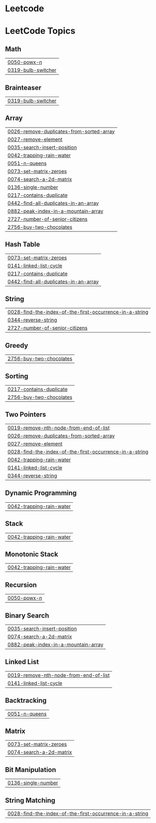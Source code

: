 # Leetcode
<!---LeetCode Topics Start-->
# LeetCode Topics
## Math
|  |
| ------- |
| [0050-powx-n](https://github.com/Vandan1207/Leetcode/tree/master/0050-powx-n) |
| [0319-bulb-switcher](https://github.com/Vandan1207/Leetcode/tree/master/0319-bulb-switcher) |
## Brainteaser
|  |
| ------- |
| [0319-bulb-switcher](https://github.com/Vandan1207/Leetcode/tree/master/0319-bulb-switcher) |
## Array
|  |
| ------- |
| [0026-remove-duplicates-from-sorted-array](https://github.com/Vandan1207/Leetcode/tree/master/0026-remove-duplicates-from-sorted-array) |
| [0027-remove-element](https://github.com/Vandan1207/Leetcode/tree/master/0027-remove-element) |
| [0035-search-insert-position](https://github.com/Vandan1207/Leetcode/tree/master/0035-search-insert-position) |
| [0042-trapping-rain-water](https://github.com/Vandan1207/Leetcode/tree/master/0042-trapping-rain-water) |
| [0051-n-queens](https://github.com/Vandan1207/Leetcode/tree/master/0051-n-queens) |
| [0073-set-matrix-zeroes](https://github.com/Vandan1207/Leetcode/tree/master/0073-set-matrix-zeroes) |
| [0074-search-a-2d-matrix](https://github.com/Vandan1207/Leetcode/tree/master/0074-search-a-2d-matrix) |
| [0136-single-number](https://github.com/Vandan1207/Leetcode/tree/master/0136-single-number) |
| [0217-contains-duplicate](https://github.com/Vandan1207/Leetcode/tree/master/0217-contains-duplicate) |
| [0442-find-all-duplicates-in-an-array](https://github.com/Vandan1207/Leetcode/tree/master/0442-find-all-duplicates-in-an-array) |
| [0882-peak-index-in-a-mountain-array](https://github.com/Vandan1207/Leetcode/tree/master/0882-peak-index-in-a-mountain-array) |
| [2727-number-of-senior-citizens](https://github.com/Vandan1207/Leetcode/tree/master/2727-number-of-senior-citizens) |
| [2756-buy-two-chocolates](https://github.com/Vandan1207/Leetcode/tree/master/2756-buy-two-chocolates) |
## Hash Table
|  |
| ------- |
| [0073-set-matrix-zeroes](https://github.com/Vandan1207/Leetcode/tree/master/0073-set-matrix-zeroes) |
| [0141-linked-list-cycle](https://github.com/Vandan1207/Leetcode/tree/master/0141-linked-list-cycle) |
| [0217-contains-duplicate](https://github.com/Vandan1207/Leetcode/tree/master/0217-contains-duplicate) |
| [0442-find-all-duplicates-in-an-array](https://github.com/Vandan1207/Leetcode/tree/master/0442-find-all-duplicates-in-an-array) |
## String
|  |
| ------- |
| [0028-find-the-index-of-the-first-occurrence-in-a-string](https://github.com/Vandan1207/Leetcode/tree/master/0028-find-the-index-of-the-first-occurrence-in-a-string) |
| [0344-reverse-string](https://github.com/Vandan1207/Leetcode/tree/master/0344-reverse-string) |
| [2727-number-of-senior-citizens](https://github.com/Vandan1207/Leetcode/tree/master/2727-number-of-senior-citizens) |
## Greedy
|  |
| ------- |
| [2756-buy-two-chocolates](https://github.com/Vandan1207/Leetcode/tree/master/2756-buy-two-chocolates) |
## Sorting
|  |
| ------- |
| [0217-contains-duplicate](https://github.com/Vandan1207/Leetcode/tree/master/0217-contains-duplicate) |
| [2756-buy-two-chocolates](https://github.com/Vandan1207/Leetcode/tree/master/2756-buy-two-chocolates) |
## Two Pointers
|  |
| ------- |
| [0019-remove-nth-node-from-end-of-list](https://github.com/Vandan1207/Leetcode/tree/master/0019-remove-nth-node-from-end-of-list) |
| [0026-remove-duplicates-from-sorted-array](https://github.com/Vandan1207/Leetcode/tree/master/0026-remove-duplicates-from-sorted-array) |
| [0027-remove-element](https://github.com/Vandan1207/Leetcode/tree/master/0027-remove-element) |
| [0028-find-the-index-of-the-first-occurrence-in-a-string](https://github.com/Vandan1207/Leetcode/tree/master/0028-find-the-index-of-the-first-occurrence-in-a-string) |
| [0042-trapping-rain-water](https://github.com/Vandan1207/Leetcode/tree/master/0042-trapping-rain-water) |
| [0141-linked-list-cycle](https://github.com/Vandan1207/Leetcode/tree/master/0141-linked-list-cycle) |
| [0344-reverse-string](https://github.com/Vandan1207/Leetcode/tree/master/0344-reverse-string) |
## Dynamic Programming
|  |
| ------- |
| [0042-trapping-rain-water](https://github.com/Vandan1207/Leetcode/tree/master/0042-trapping-rain-water) |
## Stack
|  |
| ------- |
| [0042-trapping-rain-water](https://github.com/Vandan1207/Leetcode/tree/master/0042-trapping-rain-water) |
## Monotonic Stack
|  |
| ------- |
| [0042-trapping-rain-water](https://github.com/Vandan1207/Leetcode/tree/master/0042-trapping-rain-water) |
## Recursion
|  |
| ------- |
| [0050-powx-n](https://github.com/Vandan1207/Leetcode/tree/master/0050-powx-n) |
## Binary Search
|  |
| ------- |
| [0035-search-insert-position](https://github.com/Vandan1207/Leetcode/tree/master/0035-search-insert-position) |
| [0074-search-a-2d-matrix](https://github.com/Vandan1207/Leetcode/tree/master/0074-search-a-2d-matrix) |
| [0882-peak-index-in-a-mountain-array](https://github.com/Vandan1207/Leetcode/tree/master/0882-peak-index-in-a-mountain-array) |
## Linked List
|  |
| ------- |
| [0019-remove-nth-node-from-end-of-list](https://github.com/Vandan1207/Leetcode/tree/master/0019-remove-nth-node-from-end-of-list) |
| [0141-linked-list-cycle](https://github.com/Vandan1207/Leetcode/tree/master/0141-linked-list-cycle) |
## Backtracking
|  |
| ------- |
| [0051-n-queens](https://github.com/Vandan1207/Leetcode/tree/master/0051-n-queens) |
## Matrix
|  |
| ------- |
| [0073-set-matrix-zeroes](https://github.com/Vandan1207/Leetcode/tree/master/0073-set-matrix-zeroes) |
| [0074-search-a-2d-matrix](https://github.com/Vandan1207/Leetcode/tree/master/0074-search-a-2d-matrix) |
## Bit Manipulation
|  |
| ------- |
| [0136-single-number](https://github.com/Vandan1207/Leetcode/tree/master/0136-single-number) |
## String Matching
|  |
| ------- |
| [0028-find-the-index-of-the-first-occurrence-in-a-string](https://github.com/Vandan1207/Leetcode/tree/master/0028-find-the-index-of-the-first-occurrence-in-a-string) |
<!---LeetCode Topics End-->